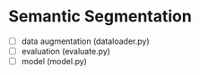 # Semantic Segmentation

- [ ] data augmentation (dataloader.py)
- [ ] evaluation (evaluate.py)
- [ ] model (model.py)